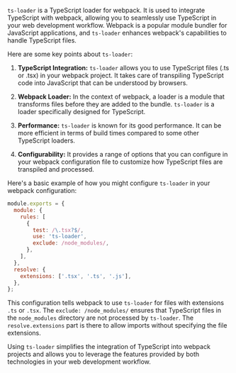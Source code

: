 `ts-loader` is a TypeScript loader for webpack. It is used to integrate TypeScript with webpack, allowing you to seamlessly use TypeScript in your web development workflow. Webpack is a popular module bundler for JavaScript applications, and `ts-loader` enhances webpack's capabilities to handle TypeScript files.

Here are some key points about `ts-loader`:

1. **TypeScript Integration:** `ts-loader` allows you to use TypeScript files (.ts or .tsx) in your webpack project. It takes care of transpiling TypeScript code into JavaScript that can be understood by browsers.

2. **Webpack Loader:** In the context of webpack, a loader is a module that transforms files before they are added to the bundle. `ts-loader` is a loader specifically designed for TypeScript.

3. **Performance:** `ts-loader` is known for its good performance. It can be more efficient in terms of build times compared to some other TypeScript loaders.

4. **Configurability:** It provides a range of options that you can configure in your webpack configuration file to customize how TypeScript files are transpiled and processed.

Here's a basic example of how you might configure `ts-loader` in your webpack configuration:

```javascript
module.exports = {
  module: {
    rules: [
      {
        test: /\.tsx?$/,
        use: 'ts-loader',
        exclude: /node_modules/,
      },
    ],
  },
  resolve: {
    extensions: ['.tsx', '.ts', '.js'],
  },
};
```

This configuration tells webpack to use `ts-loader` for files with extensions `.ts` or `.tsx`. The `exclude: /node_modules/` ensures that TypeScript files in the `node_modules` directory are not processed by `ts-loader`. The `resolve.extensions` part is there to allow imports without specifying the file extensions.

Using `ts-loader` simplifies the integration of TypeScript into webpack projects and allows you to leverage the features provided by both technologies in your web development workflow.